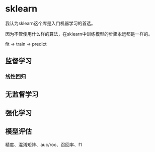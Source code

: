 # sklearn

我认为sklearn这个库是入门机器学习的首选。

因为不管使用什么样的算法，在sklearn中训练模型的步骤永远都是一样的。

fit -> train -> predict

## 监督学习

### 线性回归



## 无监督学习

## 强化学习

## 模型评估 

精度、混淆矩阵、auc/roc、召回率、f1
